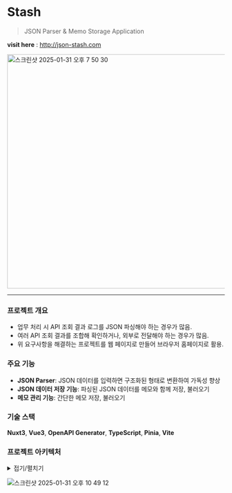 # Stash
> JSON Parser & Memo Storage Application

**visit here** : http://json-stash.com

<img width="542" alt="스크린샷 2025-01-31 오후 7 50 30" src="https://github.com/user-attachments/assets/189d2d07-2823-4e8b-a5fe-3c55cfe6fdae" />

---

### 프로젝트 개요

- 업무 처리 시 API 조회 결과 로그를 JSON 파싱해야 하는 경우가 많음.
- 여러 API 조회 결과를 조합해 확인하거나, 외부로 전달해야 하는 경우가 많음.
- 위 요구사항을 해결하는 프로젝트를 웹 페이지로 만들어 브라우저 홈페이지로 활용.

### 주요 기능

- **JSON Parser**: JSON 데이터를 입력하면 구조화된 형태로 변환하여 가독성 향상
- **JSON 데이터 저장 기능**: 파싱된 JSON 데이터를 메모와 함께 저장, 불러오기
- **메모 관리 기능**: 간단한 메모 저장, 불러오기

### 기술 스택

**Nuxt3**, **Vue3**, **OpenAPI Generator**, **TypeScript**, **Pinia**, **Vite**

### 프로젝트 아키텍처

<details>
<summary>접기/펼치기</summary>

## 접은 제목
EC2 Instances
FE EC2 (Nuxt3)
BE EC2 (Spring Boot)
Jenkins EC2 (CI/CD 서버)
AWS Services
RDS (MySQL)
S3 (정적 파일 저장 & OpenAPI YAML 파일 저장소)
네트워크 및 보안 그룹 설정
VPC (FE, BE, Jenkins EC2 포함)
보안 그룹 설정
FE EC2
80 포트: 공개 (ANY)
22 포트 (SSH): Jenkins EC2에서만 허용
BE EC2
8080 포트: FE EC2에서만 허용
22 포트 (SSH): Jenkins EC2에서만 허용
Jenkins EC2
80 포트: 개발자 집 IP에서만 허용
RDS
3306 포트: BE EC2에서만 허용
배포 및 OpenAPI 연동 흐름
Jenkins CI/CD Pipeline:
GitHub에서 FE 및 BE 코드 체크아웃
FE: Nuxt3 빌드 후 배포
BE: Spring Boot 빌드 후 배포 & OpenAPI YAML 파일을 S3에 업로드
FE 배포 시 OpenAPI 처리:
Nuxt3 앱이 실행될 때 S3에서 YAML 파일을 다운로드
OpenAPI Generator 실행하여 API 클라이언트 코드 생성
클라이언트 코드 기반으로 BE EC2(Spring Boot)와 통신
</details>

![스크린샷 2025-01-31 오후 10 49 12](https://github.com/user-attachments/assets/c8bd8621-ee88-4ab7-bc91-7f57893b161a)

